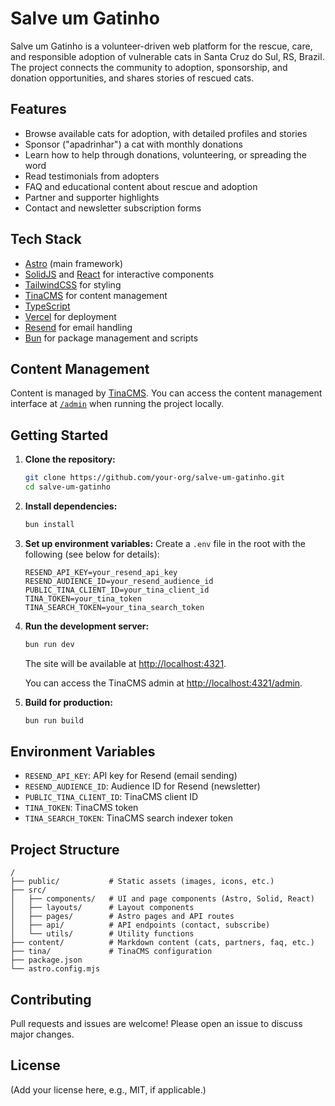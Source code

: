 # Salve um Gatinho

Salve um Gatinho is a volunteer-driven web platform for the rescue, care, and responsible adoption of vulnerable cats in Santa Cruz do Sul, RS, Brazil. The project connects the community to adoption, sponsorship, and donation opportunities, and shares stories of rescued cats.

## Features

- Browse available cats for adoption, with detailed profiles and stories
- Sponsor ("apadrinhar") a cat with monthly donations
- Learn how to help through donations, volunteering, or spreading the word
- Read testimonials from adopters
- FAQ and educational content about rescue and adoption
- Partner and supporter highlights
- Contact and newsletter subscription forms

## Tech Stack

- [Astro](https://astro.build/) (main framework)
- [SolidJS](https://www.solidjs.com/) and [React](https://react.dev/) for interactive components
- [TailwindCSS](https://tailwindcss.com/) for styling
- [TinaCMS](https://tina.io/) for content management
- [TypeScript](https://www.typescriptlang.org/)
- [Vercel](https://vercel.com/) for deployment
- [Resend](https://resend.com/) for email handling
- [Bun](https://bun.sh/) for package management and scripts

## Content Management

Content is managed by [TinaCMS](https://tina.io/). You can access the content management interface at [`/admin`](http://localhost:4321/admin) when running the project locally.

## Getting Started

1. **Clone the repository:**
   ```sh
   git clone https://github.com/your-org/salve-um-gatinho.git
   cd salve-um-gatinho
   ```
2. **Install dependencies:**
   ```sh
   bun install
   ```
3. **Set up environment variables:**
   Create a `.env` file in the root with the following (see below for details):
   ```env
   RESEND_API_KEY=your_resend_api_key
   RESEND_AUDIENCE_ID=your_resend_audience_id
   PUBLIC_TINA_CLIENT_ID=your_tina_client_id
   TINA_TOKEN=your_tina_token
   TINA_SEARCH_TOKEN=your_tina_search_token
   ```
4. **Run the development server:**

   ```sh
   bun run dev
   ```

   The site will be available at [http://localhost:4321](http://localhost:4321).

   You can access the TinaCMS admin at [http://localhost:4321/admin](http://localhost:4321/admin).

5. **Build for production:**
   ```sh
   bun run build
   ```

## Environment Variables

- `RESEND_API_KEY`: API key for Resend (email sending)
- `RESEND_AUDIENCE_ID`: Audience ID for Resend (newsletter)
- `PUBLIC_TINA_CLIENT_ID`: TinaCMS client ID
- `TINA_TOKEN`: TinaCMS token
- `TINA_SEARCH_TOKEN`: TinaCMS search indexer token

## Project Structure

```
/
├── public/           # Static assets (images, icons, etc.)
├── src/
│   ├── components/   # UI and page components (Astro, Solid, React)
│   ├── layouts/      # Layout components
│   ├── pages/        # Astro pages and API routes
│   ├── api/          # API endpoints (contact, subscribe)
│   └── utils/        # Utility functions
├── content/          # Markdown content (cats, partners, faq, etc.)
├── tina/             # TinaCMS configuration
├── package.json
└── astro.config.mjs
```

## Contributing

Pull requests and issues are welcome! Please open an issue to discuss major changes.

## License

(Add your license here, e.g., MIT, if applicable.)
